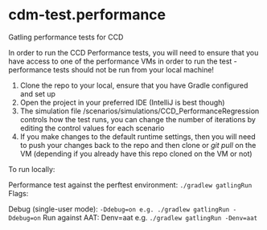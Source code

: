 # cdm-test.performance
Gatling performance tests for CCD

In order to run the CCD Performance tests, you will need to ensure that you have access to one of the performance VMs in order to run the test - performance tests should not be run from your local machine!

1. Clone the repo to your local, ensure that you have Gradle configured and set up
2. Open the project in your preferred IDE (IntelliJ is best though)
3. The simulation file /scenarios/simulations/CCD_PerformanceRegression controls how the test runs, you can change the number of iterations by editing the control values for each scenario
4. If you make changes to the default runtime settings, then you will need to push your changes back to the repo and then clone or *git pull* on the VM (depending if you already have this repo cloned on the VM or not)

To run locally:

Performance test against the perftest environment: `./gradlew gatlingRun`
Flags:

Debug (single-user mode): `-Ddebug=on e.g. ./gradlew gatlingRun -Ddebug=on`
Run against AAT: Denv=aat e.g. `./gradlew gatlingRun -Denv=aat`